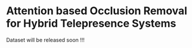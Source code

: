# Attention based Occlusion Removal for Hybrid Telepresence Systems

Dataset will be released soon !!!
